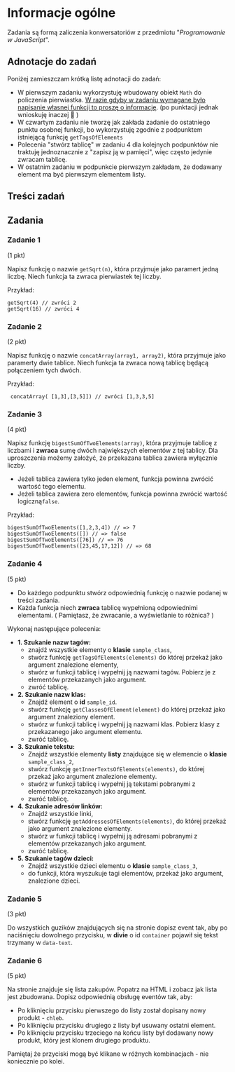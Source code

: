 # Informacje ogólne

Zadania są formą zaliczenia konwersatoriów z przedmiotu "*Programowanie w JavaScript*".

## Adnotacje do zadań

Poniżej zamieszczam krótką listę adnotacji do zadań:

- W pierwszym zadaniu wykorzystuję wbudowany obiekt `Math` do policzenia pierwiastka. <u>W razie gdyby w zadaniu wymagane było napisanie własnej funkcji to proszę o informację</u>. (po punktacji jednak wnioskuję inaczej :slightly_smiling_face: )
- W czwartym zadaniu nie tworzę jak zakłada zadanie do ostatniego punktu osobnej funkcji, bo wykorzystuję zgodnie z podpunktem istniejącą funkcję `getTagsOfElements`
- Polecenia "stwórz tablicę" w zadaniu 4 dla kolejnych podpunktów nie traktuję jednoznacznie z "zapisz ją w pamięci", więc często jedynie zwracam tablicę. 
- W ostatnim zadaniu w podpunkcie pierwszym zakładam, że dodawany element ma być pierwszym elementem listy.

## Treści zadań

## Zadania

### Zadanie 1

(1 pkt)

Napisz funkcję o nazwie `getSqrt(n)`, która przyjmuje jako paramert jedną liczbę. Niech funkcja ta zwraca pierwiastek tej liczby.

Przykład:

```
getSqrt(4) // zwróci 2
getSqrt(16) // zwróci 4
```

### Zadanie 2

(2 pkt)

Napisz funkcję o nazwie `concatArray(array1, array2)`, która przyjmuje jako paramerty dwie tablice. Niech funkcja ta zwraca nową tablicę będącą połączeniem tych dwóch.

Przykład:

```
 concatArray( [1,3],[3,5]]) // zwróci [1,3,3,5]
```

### Zadanie 3

(4 pkt)

Napisz funkcję `bigestSumOfTwoElements(array)`, która przyjmuje tablicę z liczbami i **zwraca** sumę dwóch największych elementów z tej tablicy. Dla uproszczenia możemy założyć, że przekazana tablica zawiera wyłącznie liczby.

- Jeżeli tablica zawiera tylko jeden element, funkcja powinna zwrócić wartość tego elementu.
- Jeżeli tablica zawiera zero elementów, funkcja powinna zwrócić wartość logiczną`false`.

Przykład:

```
bigestSumOfTwoElements([1,2,3,4]) // => 7
bigestSumOfTwoElements([]) // => false
bigestSumOfTwoElements([76]) // => 76
bigestSumOfTwoElements([23,45,17,12]) // => 68
```

### Zadanie 4

(5 pkt)

- Do każdego podpunktu stwórz odpowiednią funkcję o nazwie podanej w treści zadania.
- Każda funkcja niech **zwraca** tablicę wypełnioną odpowiednimi elementami. ( Pamiętasz, że zwracanie, a wyświetlanie to różnica? )

Wykonaj następujące polecenia:

- **1. Szukanie nazw tagów:**
  - znajdź wszystkie elementy o **klasie** `sample_class`,
  - stwórz funkcję `getTagsOfElements(elements)` do której przekaż jako argument znalezione elementy,
  - stwórz w funkcji tablicę i wypełnij ją nazwami tagów. Pobierz je z elementów przekazanych jako argument.
  - zwróć tablicę.
- **2. Szukanie nazw klas:**
  - Znajdź element o **id** `sample_id`.
  - stwórz funkcję `getClassesOfElement(element)` do której przekaż jako argument znaleziony element.
  - stwórz w funkcji tablicę i wypełnij ją nazwami klas. Pobierz klasy z przekazanego jako argument elementu.
  - zwróć tablicę.
- **3. Szukanie tekstu:**
  - Znajdź wszystkie elementy **listy** znajdujące się w elemencie o **klasie** `sample_class_2`,
  - stwórz funkcję `getInnerTextsOfElements(elements)`, do której przekaż jako argument znalezione elementy.
  - stwórz w funkcji tablicę i wypełnij ją tekstami pobranymi z elementów przekazanych jako argument.
  - zwróć tablicę.
- **4. Szukanie adresów linków:**
  - Znajdź wszystkie linki,
  - stwórz funkcję `getAddressesOfElements(elements)`, do której przekaż jako argument znalezione elementy.
  - stwórz w funkcji tablicę i wypełnij ją adresami pobranymi z elementów przekazanych jako argument.
  - zwróć tablicę.
- **5. Szukanie tagów dzieci:**
  - Znajdź wszystkie dzieci elementu o **klasie** `sample_class_3`,
  - do funkcji, która wyszukuje tagi elementów, przekaż jako argument, znalezione dzieci.

### Zadanie 5

(3 pkt)

Do wszystkich guzików znajdujących się na stronie dopisz event tak, aby po naciśnięciu dowolnego przycisku, w **divie** o id `container` pojawił się tekst trzymany w `data-text`.

### Zadanie 6

(5 pkt)

Na stronie znajduje się lista zakupów. Popatrz na HTML i zobacz jak lista jest zbudowana. Dopisz odpowiednią obsługę eventów tak, aby:

- Po kliknięciu przycisku pierwszego do listy został dopisany nowy produkt - `chleb`.
- Po kliknięciu przycisku drugiego z listy był usuwany ostatni element.
- Po kliknięciu przycisku trzeciego na końcu listy był dodawany nowy produkt, który jest klonem drugiego produktu.

Pamiętaj że przyciski mogą być klikane w różnych kombinacjach - nie koniecznie po kolei.